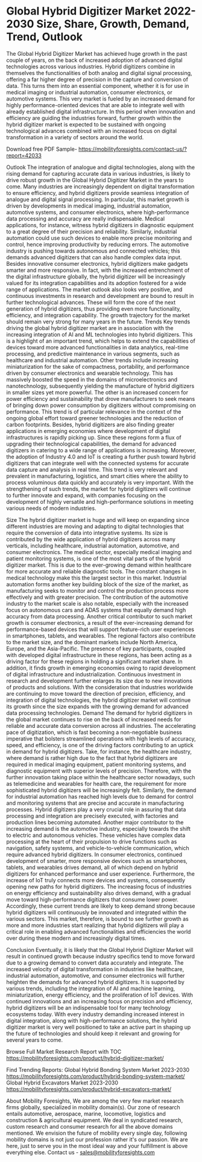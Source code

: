 # Global Hybrid Digitizer Market 2022-2030 Size, Share, Growth, Demand, Trend, Outlook

The Global Hybrid Digitizer Market has achieved huge growth in the past couple of years, on the back of increased adoption of advanced digital technologies across various industries. Hybrid digitizers combine in themselves the functionalities of both analog and digital signal processing, offering a far higher degree of precision in the capture and conversion of data. This turns them into an essential component, whether it is for use in medical imaging or industrial automation, consumer electronics, or automotive systems. This very market is fueled by an increased demand for highly performance-oriented devices that are able to integrate well with already established digital infrastructure. In this period when innovation and efficiency are guiding the industries forward, further growth within the hybrid digitizer market is expected to be sustained with ongoing technological advances combined with an increased focus on digital transformation in a variety of sectors around the world.

Download free PDF Sample- https://mobilityforesights.com/contact-us/?report=42033

Outlook
The integration of analogue and digital technologies, along with the rising demand for capturing accurate data in various industries, is likely to drive robust growth in the Global Hybrid Digitizer Market in the years to come. Many industries are increasingly dependent on digital transformation to ensure efficiency, and hybrid digitizers provide seamless integration of analogue and digital signal processing. In particular, this market growth is driven by developments in medical imaging, industrial automation, automotive systems, and consumer electronics, where high-performance data processing and accuracy are really indispensable. Medical applications, for instance, witness hybrid digitizers in diagnostic equipment to a great degree of their precision and reliability. Similarly, industrial automation could use such devices to enable more precise monitoring and control, hence improving productivity by reducing errors. The automotive industry is pushing towards autonomous and connected vehicles; this demands advanced digitizers that can also handle complex data input. Besides innovative consumer electronics, hybrid digitizers make gadgets smarter and more responsive. In fact, with the increased entrenchment of the digital infrastructure globally, the hybrid digitizer will be increasingly valued for its integration capabilities and its adoption fostered for a wide range of applications. The market outlook also looks very positive, and continuous investments in research and development are bound to result in further technological advances. These will form the core of the next generation of hybrid digitizers, thus providing even more functionality, efficiency, and integration capability. The growth trajectory for the market should remain very strong for many years in the future.
Trends
Key trends driving the global hybrid digitizer market are in association with the increasing integration of AI and ML technologies into hybrid digitizers. This is a highlight of an important trend, which helps to extend the capabilities of devices toward more advanced functionalities in data analytics, real-time processing, and predictive maintenance in various segments, such as healthcare and industrial automation. Other trends include increasing miniaturization for the sake of compactness, portability, and performance driven by consumer electronics and wearable technology. This has massively boosted the speed in the domains of microelectronics and nanotechnology, subsequently yielding the manufacture of hybrid digitizers in smaller sizes yet more powerful. The other is an increased concern for power efficiency and sustainability that drove manufacturers to seek means of bringing down power consumption by digitizers without compromising on performance. This trend is of particular relevance in the context of the ongoing global effort toward greener technologies and the reduction of carbon footprints. Besides, hybrid digitizers are also finding greater applications in emerging economies where development of digital infrastructures is rapidly picking up. Since these regions form a flux of upgrading their technological capabilities, the demand for advanced digitizers in catering to a wide range of applications is increasing. Moreover, the adoption of Industry 4.0 and IoT is creating a further push toward hybrid digitizers that can integrate well with the connected systems for accurate data capture and analysis in real time. This trend is very relevant and prevalent in manufacturing, logistics, and smart cities where the ability to process voluminous data quickly and accurately is very important. With the strengthening of such trends, the market for hybrid digitizers will continue to further innovate and expand, with companies focusing on the development of highly versatile and high-performance solutions in meeting various needs of modern industries.

Size
The hybrid digitizer market is huge and will keep on expanding since different industries are moving and adapting to digital technologies that require the conversion of data into integrative systems. Its size is contributed by the wide application of hybrid digitizers across many verticals, including healthcare, industrial automation, automotive, and consumer electronics. The medical sector, especially medical imaging and patient monitoring systems, is one of the most vital parts of the hybrid digitizer market. This is due to the ever-growing demand within healthcare for more accurate and reliable diagnostic tools. The constant changes in medical technology make this the largest sector in this market. Industrial automation forms another key building block of the size of the market, as manufacturing seeks to monitor and control the production process more effectively and with greater precision. The contribution of the automotive industry to the market scale is also notable, especially with the increased focus on autonomous cars and ADAS systems that equally demand high accuracy from data processing. Another critical contributor to such market growth is consumer electronics, a result of the ever-increasing demand for performance-based devices that will support feature-rich user experiences in smartphones, tablets, and wearables. The regional factors also contribute to the market size, and the dominant markets include North America, Europe, and the Asia-Pacific. The presence of key participants, coupled with developed digital infrastructure in these regions, has been acting as a driving factor for these regions in holding a significant market share. In addition, it finds growth in emerging economies owing to rapid development of digital infrastructure and industrialization. Continuous investment in research and development further enlarges its size due to new innovations of products and solutions. With the consideration that industries worldwide are continuing to move toward the direction of precision, efficiency, and integration of digital technologies, the hybrid digitizer market will continue its growth since the size expands with the growing demand for advanced data processing technologies.
Demand 
The demand for hybrid digitizers in the global market continues to rise on the back of increased needs for reliable and accurate data conversion across all industries. The accelerating pace of digitization, which is fast becoming a non-negotiable business imperative that bolsters streamlined operations with high levels of accuracy, speed, and efficiency, is one of the driving factors contributing to an uptick in demand for hybrid digitizers. Take, for instance, the healthcare industry, where demand is rather high due to the fact that hybrid digitizers are required in medical imaging equipment, patient monitoring systems, and diagnostic equipment with superior levels of precision. Therefore, with the further innovation taking place within the healthcare sector nowadays, such as telemedicine and wearables for health care, the requirement for more sophisticated hybrid digitizers will be increasingly felt. Similarly, the demand for industrial automation has reached high levels due to demand for control and monitoring systems that are precise and accurate in manufacturing processes. Hybrid digitizers play a very crucial role in assuring that data processing and integration are precisely executed, with factories and production lines becoming automated. Another major contributor to the increasing demand is the automotive industry, especially towards the shift to electric and autonomous vehicles. These vehicles have complex data processing at the heart of their propulsion to drive functions such as navigation, safety systems, and vehicle-to-vehicle communication, which require advanced hybrid digitizers. In consumer electronics, continued development of smarter, more responsive devices such as smartphones, tablets, and wearables drives demand, all of which depend on hybrid digitizers for enhanced performance and user experience. Furthermore, the increase of IoT truly connects more devices and systems, consequently opening new paths for hybrid digitizers. The increasing focus of industries on energy efficiency and sustainability also drives demand, with a gradual move toward high-performance digitizers that consume lower power. Accordingly, these current trends are likely to keep demand strong because hybrid digitizers will continuously be innovated and integrated within the various sectors. This market, therefore, is bound to see further growth as more and more industries start realizing that hybrid digitizers will play a critical role in enabling advanced functionalities and efficiencies the world over during these modern and increasingly digital times.

Conclusion
Eventually, it is likely that the Global Hybrid Digitizer Market will result in continued growth because industry specifics tend to move forward due to a growing demand to convert data accurately and integrate. The increased velocity of digital transformation in industries like healthcare, industrial automation, automotive, and consumer electronics will further heighten the demands for advanced hybrid digitizers. It is supported by various trends, including the integration of AI and machine learning, miniaturization, energy efficiency, and the proliferation of IoT devices. With continued innovations and an increasing focus on precision and efficiency, hybrid digitizers will be an indispensable tool for many technology ecosystems today. With every industry demanding increased interest in digital integration, along with high-performance solutions, the hybrid digitizer market is very well positioned to take an active part in shaping up the future of technologies and should keep it relevant and growing for several years to come.

Browse Full Market Research Report with TOC  https://mobilityforesights.com/product/hybrid-digitizer-market/

Find Trending Reports:
Global Hybrid Bonding System Market 2023-2030
https://mobilityforesights.com/product/hybrid-bonding-system-market/
Global Hybrid Excavators Market 2023-2030
https://mobilityforesights.com/product/hybrid-excavators-market/


About Mobility Foresights,
We are among the very few market research firms globally, specialized in mobility domain(s). Our zone of research entails automotive, aerospace, marine, locomotive, logistics and construction & agricultural equipment. We deal in syndicated research, custom research and consumer research for all the above domains mentioned.
We envision the future of mobility every single day, following mobility domains is not just our profession rather it's our passion. We are here, just to serve you in the most ideal way and your fulfillment is above everything else. Contact us -  sales@mobilityforesights.com 

